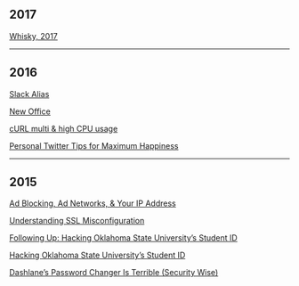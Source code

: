 ## 2017

<a class="page" href="/whisky">Whisky, 2017</a>

<hr>

## 2016

<a class="page" href="/slack-alias">Slack Alias</a>

<a class="page" href="/new-office">New Office</a>

<a class="page" href="/curl-multi-high-cpu-usage">cURL multi & high CPU usage</a>

<a class="page" href="/personal-twitter-tips-for-maximum-happiness">Personal Twitter Tips for Maximum Happiness</a>

<hr>

## 2015

<a class="page" href="/on-ad-blocking">Ad Blocking, Ad Networks, & Your IP Address</a>

<a class="page" href="/ssl">Understanding SSL Misconfiguration</a>

<a class="page" href="/following-up-hacking-oklahoma-state-universitys-student-id">Following Up: Hacking Oklahoma State University’s Student ID</a>

<a class="page" href="/hacking-oklahoma-state-university-student-id">Hacking Oklahoma State University’s Student ID</a>

<a class="page" href="/dashlane-password-changer-is-terrible">Dashlane’s Password Changer Is Terrible (Security Wise)</a>
